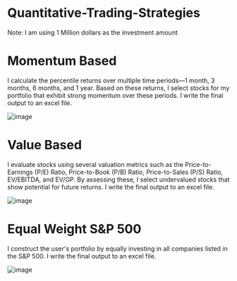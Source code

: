 # Quantitative-Trading-Strategies

Note: I am using 1 Million dollars as the investment amount

# Momentum Based

I calculate the percentile returns over multiple time periods—1 month, 3 months, 6 months, and 1 year. Based on these returns, I select stocks for my portfolio that exhibit strong momentum over these periods. I write the final output to an excel file. 

![image](https://github.com/user-attachments/assets/5ed0a199-712f-484d-8348-1cda054f26d0)

# Value Based

I evaluate stocks using several valuation metrics such as the Price-to-Earnings (P/E) Ratio, Price-to-Book (P/B) Ratio, Price-to-Sales (P/S) Ratio, EV/EBITDA, and EV/GP. By assessing these, I select undervalued stocks that show potential for future returns. I write the final output to an excel file.

![image](https://github.com/user-attachments/assets/77f43d87-da08-44ef-a230-4183ffd2461b)

# Equal Weight S&P 500

I construct the user's portfolio by equally investing in all companies listed in the S&P 500. I write the final output to an excel file. 


![image](https://github.com/user-attachments/assets/3fee5140-3aab-4078-8cf3-b8fe6d8d55d2)
